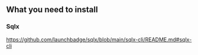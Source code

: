 ## What you need to install

### Sqlx

https://github.com/launchbadge/sqlx/blob/main/sqlx-cli/README.md#sqlx-cli
